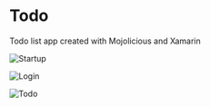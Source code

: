 # Todo
Todo list app created with Mojolicious and Xamarin

![Startup](http://bmedley.org/startup.png)

![Login](http://bmedley.org/login.png)

![Todo](http://bmedley.org/todo.png)
